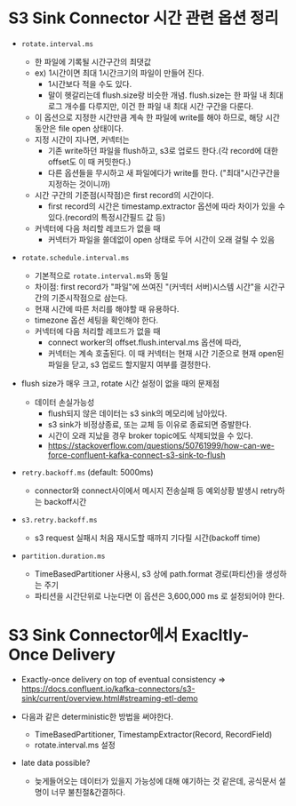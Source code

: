 # S3 Sink Connector 시간 관련 옵션 정리
- `rotate.interval.ms`
	- 한 파일에 기록될 시간구간의 최댓값
	- ex) 1시간이면 최대 1시간크기의 파일이 만들어 진다.
		- 1시간보다 적을 수도 있다.
		- 말이 헷갈리는데 flush.size랑 비슷한 개념. flush.size는 한 파일 내 최대 로그 개수를 다루지만, 이건 한 파일 내 최대 시간 구간을 다룬다.
	- 이 옵션으로 지정한 시간만큼 계속 한 파일에 write를 해야 하므로, 해당 시간 동안은 file open 상태이다.
	- 지정 시간이 지나면, 커넥터는
		- 기존 write하던 파일을 flush하고, s3로 업로드 한다.(각 record에 대한 offset도 이 때 커밋한다.)
		- 다른 옵션들을 무시하고 새 파일에다가 write를 한다. ("최대"시간구간을 지정하는 것이니까)
	- 시간 구간의 기준점(시작점)은 first record의 시간이다.
		- first record의 시간은 timestamp.extractor 옵션에 따라 차이가 있을 수 있다.(record의 특정시간필드 값 등)
	- 커넥터에 다음 처리할 레코드가 없을 때
		- 커넥터가 파일을 쓸데없이 open 상태로 두어 시간이 오래 걸릴 수 있음

- `rotate.schedule.interval.ms`
	- 기본적으로 `rotate.interval.ms`와 동일
	- 차이점: first record가 "파일"에 쓰여진 "(커넥터 서버)시스템 시간"을 시간구간의 기준시작점으로 삼는다.
	- 현재 시간에 따른 처리를 해야할 때 유용하다.
	- timezone 옵션 세팅을 확인해야 한다.
	- 커넥터에 다음 처리할 레코드가 없을 때
		- connect worker의 offset.flush.interval.ms 옵션에 따라,
		- 커넥터는 계속 호출된다. 이 때 커넥터는 현재 시간 기준으로 현재 open된 파일을 닫고, s3 업로드 할지말지 여부를 결정한다.

- flush size가 매우 크고, rotate 시간 설정이 없을 때의 문제점
	- 데이터 손실가능성
		- flush되지 않은 데이터는 s3 sink의 메모리에 남아있다.
		- s3 sink가 비정상종료, 또는 교체 등 이유로 종료되면 증발한다.
		- 시간이 오래 지났을 경우 broker topic에도 삭제되었을 수 있다.
		- https://stackoverflow.com/questions/50761999/how-can-we-force-confluent-kafka-connect-s3-sink-to-flush

- `retry.backoff.ms` (default: 5000ms)
	- connector와 connect사이에서 메시지 전송실패 등 예외상황 발생시 retry하는 backoff시간
- `s3.retry.backoff.ms`
	- s3 request 실패시 처음 재시도할 때까지 기다릴 시간(backoff time)
- `partition.duration.ms`
	- TimeBasedPartitioner 사용시, s3 상에 path.format 경로(파티션)을 생성하는 주기
	- 파티션을 시간단위로 나눈다면 이 옵션은 3,600,000 ms 로 설정되어야 한다.

# S3 Sink Connector에서 Exacltly-Once Delivery
- Exactly-once delivery on top of eventual consistency
	=> https://docs.confluent.io/kafka-connectors/s3-sink/current/overview.html#streaming-etl-demo
- 다음과 같은 deterministic한 방법을 써야한다.
	- TimeBasedPartitioner, TimestampExtractor(Record, RecordField)
	- rotate.interval.ms 설정

- late data possible?
	- 늦게들어오는 데이터가 있을지 가능성에 대해 얘기하는 것 같은데, 공식문서 설명이 너무 불친절&간결하다.
